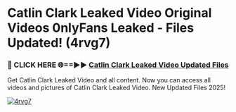 # Catlin Clark Leaked Video Original Videos 0nlyFans Leaked - Files Updated! (4rvg7)

<h3>🔴 CLICK HERE 🌐==►► <a href="https://tinyurl.com/ehrbuxhb" rel="nofollow">Catlin Clark Leaked Video Updated Files</a></h3>

Get Catlin Clark Leaked Video and all content. Now you can access all videos and pictures of Catlin Clark Leaked Video. New Updated Files 2025!

[![4rvg7](https://i.imgur.com/lVYEuWS.gif)](https://tinyurl.com/ehrbuxhb)

